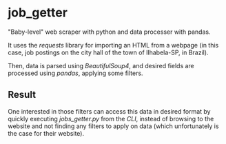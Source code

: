 # job_getter
"Baby-level" web scraper with python and data processer with pandas.

It uses the *requests* library for importing an HTML from a webpage (in this case, job postings on the city hall of the town of Ilhabela-SP, in Brazil).

Then, data is parsed using *BeautifulSoup4*, and desired fields are processed using *pandas*, applying some filters.

## Result
One interested in those filters can access this data in desired format by quickly executing *jobs_getter.py* from the *CLI*, instead of browsing to the website and not finding any filters to apply on data (which unfortunately is the case for their website).
